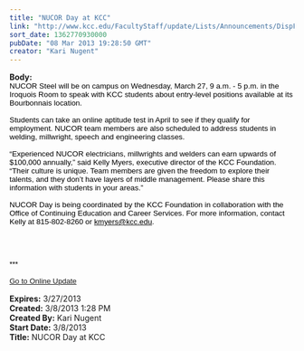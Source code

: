 ```yaml
---
title: "NUCOR Day at KCC"
link: "http://www.kcc.edu/FacultyStaff/update/Lists/Announcements/DispForm.aspx?ID=1018"
sort_date: 1362770930000
pubDate: "08 Mar 2013 19:28:50 GMT"
creator: "Kari Nugent"
---
```


<div><b>Body:</b> <div class="ExternalClass6844D5A075BC4B729909FF8F66AFF4D2">
<div>
<p style="margin:0in 0in 0pt" class="MsoNormal"><span style="font-family:'Arial','sans-serif';color:black;font-size:10pt">NUCOR Steel will be on campus on Wednesday, March 27, 9 a.m. - 5 p.m. in the Iroquois Room to speak with KCC students about entry-level positions available at its Bourbonnais location. </span></p><span style="font-family:'Arial','sans-serif';color:black;font-size:10pt">
<p style="margin:0in 0in 0pt" class="MsoNormal"><span style="border-bottom:windowtext 1pt;border-left:windowtext 1pt;padding-bottom:0in;padding-left:0in;padding-right:0in;font-family:'Arial','sans-serif';color:black;font-size:10pt;border-top:windowtext 1pt;border-right:windowtext 1pt;padding-top:0in"></span> </p>
<p style="margin:0in 0in 0pt" class="MsoNormal"><span style="border-bottom:windowtext 1pt;border-left:windowtext 1pt;padding-bottom:0in;padding-left:0in;padding-right:0in;font-family:'Arial','sans-serif';color:black;font-size:10pt;border-top:windowtext 1pt;border-right:windowtext 1pt;padding-top:0in">Students can take an online aptitude test in April to see if they qualify for employment. </span>NUCOR team members are also scheduled to address students in welding, millwright, speech and engineering classes. </span></p>
<p style="margin:0in 0in 0pt" class="MsoNormal"><span style="font-family:'Arial','sans-serif';color:black;font-size:10pt"></span> </p>
<p style="margin:0in 0in 0pt" class="MsoNormal"><span style="font-family:'Arial','sans-serif';font-size:10pt">“Experienced NUCOR electricians, millwrights and welders can earn upwards of $100,000 annually,” said Kelly Myers, executive director of the KCC Foundation. “Their culture is unique. Team members are given the freedom to explore their talents, and they don’t have layers of middle management.<span> </span>Please share this information with students in your areas.” </span></p>
<p style="margin:0in 0in 0pt" class="MsoNormal"><span style="font-family:'Arial','sans-serif';color:black;font-size:10pt"></span> </p>
<p style="margin:0in 0in 0pt" class="MsoNormal"><span style="font-family:'Arial','sans-serif';color:black;font-size:10pt">NUCOR Day is being coordinated by the KCC Foundation in collaboration with the Office of Continuing Education and Career Services. For more information, contact Kelly at 815-802-8260 or </span><span style="font-family:'Arial','sans-serif';font-size:10pt"><a href="mailto:kmyers@kcc.edu"><span style="color:black">kmyers@kcc.edu</span></a><span style="color:black">.</span></span></p>
<p style="margin:0in 0in 0pt" class="MsoNormal"><span style="font-family:'Arial','sans-serif';font-size:10pt"><span style="color:black"></span></span> </p>
<p style="margin:0in 0in 0pt" class="MsoNormal"><span style="font-family:'Arial','sans-serif';font-size:10pt"><span style="color:black"></span></span> </p>
<p style="margin:0in 0in 0pt" class="MsoNormal"><span style="font-family:'Arial','sans-serif';font-size:10pt"><span style="color:black"></span></span> </p>
<p style="margin:0in 0in 0pt" class="MsoNormal"><span style="font-family:'Arial','sans-serif';font-size:10pt"><span style="color:black"></span></span> </p><span style="font-family:'Arial','sans-serif';font-size:10pt"><span style="color:black">
<div><font size="2">***</font></div>
<div><font size="2"></font> </div>
<div><a href="/FacultyStaff/update/Pages/dailyupdate.aspx"><font size="2">Go to Online Update</font></a></div>
<div> </div></span></span></div></div></div>
<div><b>Expires:</b> 3/27/2013</div>
<div><b>Created:</b> 3/8/2013 1:28 PM</div>
<div><b>Created By:</b> Kari Nugent</div>
<div><b>Start Date:</b> 3/8/2013</div>
<div><b>Title:</b> NUCOR Day at KCC</div>
